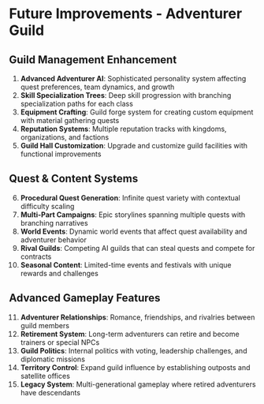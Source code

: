# Future Improvements - Adventurer Guild

## Guild Management Enhancement
1. **Advanced Adventurer AI**: Sophisticated personality system affecting quest preferences, team dynamics, and growth
2. **Skill Specialization Trees**: Deep skill progression with branching specialization paths for each class
3. **Equipment Crafting**: Guild forge system for creating custom equipment with material gathering quests
4. **Reputation Systems**: Multiple reputation tracks with kingdoms, organizations, and factions
5. **Guild Hall Customization**: Upgrade and customize guild facilities with functional improvements

## Quest & Content Systems
6. **Procedural Quest Generation**: Infinite quest variety with contextual difficulty scaling
7. **Multi-Part Campaigns**: Epic storylines spanning multiple quests with branching narratives
8. **World Events**: Dynamic world events that affect quest availability and adventurer behavior
9. **Rival Guilds**: Competing AI guilds that can steal quests and compete for contracts
10. **Seasonal Content**: Limited-time events and festivals with unique rewards and challenges

## Advanced Gameplay Features
11. **Adventurer Relationships**: Romance, friendships, and rivalries between guild members
12. **Retirement System**: Long-term adventurers can retire and become trainers or special NPCs
13. **Guild Politics**: Internal politics with voting, leadership challenges, and diplomatic missions
14. **Territory Control**: Expand guild influence by establishing outposts and satellite offices
15. **Legacy System**: Multi-generational gameplay where retired adventurers have descendants

